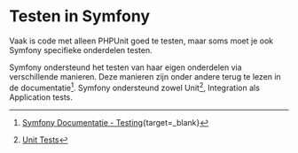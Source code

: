 Testen in Symfony
=================

Vaak is code met alleen PHPUnit goed te testen, maar soms moet je ook Symfony
specifieke onderdelen testen.

Symfony ondersteund het testen van haar eigen onderdelen via verschillende manieren.
Deze manieren zijn onder andere terug te lezen in de documentatie[^symfony-test-documentatie]. 
Symfony ondersteund zowel Unit[^Unit Test], Integration als Application tests.

[^symfony-test-documentatie]: [Symfony Documentatie - Testing](https://symfony.com/doc/current/testing.html){target=_blank}

[^Unit Test]: [Unit Tests](/tabs/Referenties/e2e-vs-unit-vs-integration-test/#unit-tests)
[^Integration Test]: [Integration Tests](/tabs/Referenties/e2e-vs-unit-vs-integration-test/#integration-tests)
[^E2E Test]: [E2E Tests](/tabs/Referenties/e2e-vs-unit-vs-integration-test/#e2e-tests)